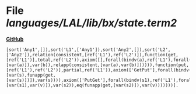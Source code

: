 # File _languages/LAL/lib/bx/state.term2_
**[GitHub](https://github.com/softlang/yas/blob/master/languages/LAL/lib/bx/state.term2)**
```
[sort('Any1',[]),sort('L1',['Any1']),sort('Any2',[]),sort('L2',['Any2']),relation(consistent,[ref('L1'),ref('L2')]),function(get,[ref('L1')],total,ref('L2')),axiom([],forall(bindv(a),ref('L1'),forall(bindv(b),ref('L2'),ifthen(eq(funapp(get,[var(a)]),var(b)),relapp(consistent,[var(a),var(b)]))))),function(put,[ref('L1'),ref('L2')],partial,ref('L1')),axiom(['GetPut'],forall(bindv(s),ref('L1'),eq(funapp(put,[var(s),funapp(get,[var(s)])]),var(s)))),axiom(['PutGet'],forall(bindv(s1),ref('L1'),forall(bindv(s2),ref('L1'),forall(bindv(v),ref('L2'),ifthen(eq(funapp(put,[var(s1),var(v)]),var(s2)),eq(funapp(get,[var(s2)]),var(v)))))))].
```
